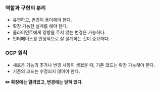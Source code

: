 ### 역할과 구현의 분리
- 유연하고, 변경이 용이해야 한다.
- 확장 가능한 설계를 해야 한다.
- 클라이언트에게 영향을 주지 않는 변경은 가능하다.
- 인터페이스를 안정적으로 잘 설계하는 것이 중요하다.


### OCP 원칙
- 새로운 기능의 추가나 변경 사항이 생겼을 때, 기존 코드는 확장 가능해야 한다.
- 기존의 코드는 수정되지 않아야 한다.

**✏️ 확장에는 열려있고, 변경에는 닫혀 있다.**
